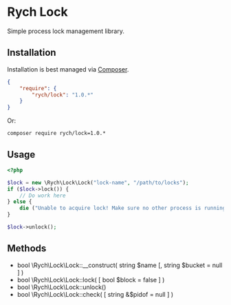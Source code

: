 Rych Lock
=========

Simple process lock management library.

Installation
------------

Installation is best managed via [Composer](https://getcomposer.org/).

```json
{
    "require": {
        "rych/lock": "1.0.*"
    }
}
```

Or:

```
composer require rych/lock=1.0.*
```

Usage
-----

```php
<?php

$lock = new \Rych\Lock\Lock("lock-name", "/path/to/locks");
if ($lock->lock()) {
    // Do work here
} else {
    die ("Unable to acquire lock! Make sure no other process is running!");
}

$lock->unlock();
```

Methods
-------

- bool \Rych\Lock\Lock::__construct( string $name [, string $bucket = null ] )
- bool \Rych\Lock\Lock::lock( [ bool $block = false ] )
- bool \Rych\Lock\Lock::unlock()
- bool \Rych\Lock\Lock::check( [ string &$pidof = null ] )
